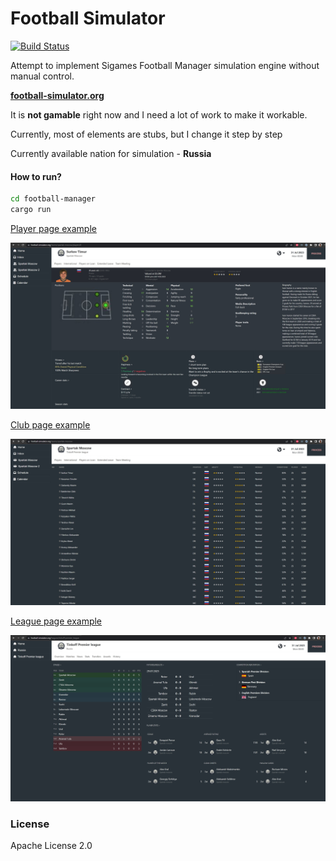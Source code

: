 # Football Simulator 
[![Build Status](http://drone.zoxexivo.com/api/badges/ZOXEXIVO/football-simulator/status.svg)](http://drone.zoxexivo.com/ZOXEXIVO/football-simulator)

Attempt to implement Sigames Football Manager simulation engine without manual control.

**[football-simulator.org](https://football-simulator.org)**

It is **not gamable** right now and I need a lot of work to make it workable.

Currently, most of elements are stubs, but I change it step by step

Currently available nation for simulation - **Russia**

#### How to run?

```bash
cd football-manager
cargo run
```

[Player page example](https://football-simulator.org/teams/spartak-moscow/players/0)

![alt text](docs/images/player.jpg "Player page")

[Club page example](https://football-simulator.org/teams/spartak-moscow)

![alt text](docs/images/club.jpg "Club page")

[League page example](https://football-simulator.org/leagues/tinkoff-premier_league)

![alt text](docs/images/league.jpg "League page")

### License

Apache License 2.0